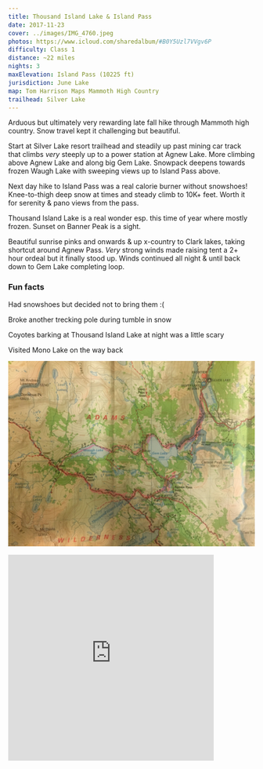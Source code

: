 ```yaml
---
title: Thousand Island Lake & Island Pass
date: 2017-11-23
cover: ../images/IMG_4760.jpeg
photos: https://www.icloud.com/sharedalbum/#B0Y5Uzl7VVgv6P
difficulty: Class 1
distance: ~22 miles
nights: 3
maxElevation: Island Pass (10225 ft)
jurisdiction: June Lake
map: Tom Harrison Maps Mammoth High Country
trailhead: Silver Lake
---
```


Arduous but ultimately very rewarding late fall hike through Mammoth high
country.  Snow travel kept it challenging but beautiful.

Start at Silver Lake resort trailhead and steadily up past mining car track
that climbs *very* steeply up to a power station at Agnew Lake.  More climbing
above Agnew Lake and along big Gem Lake.  Snowpack deepens towards frozen Waugh
Lake with sweeping views up to Island Pass above.

Next day hike to Island Pass was a real calorie burner without snowshoes!
Knee-to-thigh deep snow at times and steady climb to 10K+ feet.  Worth it for
serenity & pano views from the pass.

Thousand Island Lake is a real wonder esp. this time of year where mostly
frozen.  Sunset on Banner Peak is a sight.

Beautiful sunrise pinks and onwards & up x-country to Clark lakes, taking
shortcut around Agnew Pass.   *Very* strong winds made raising tent a 2+ hour
ordeal but it finally stood up.  Winds continued all night & until back down to
Gem Lake completing loop.

### Fun facts

Had snowshoes but decided not to bring them :(

Broke another trecking pole during tumble in snow

Coyotes barking at Thousand Island Lake at night was a little scary

Visited Mono Lake on the way back

![Route Map](../images/IMG_5628.jpg)

<iframe
src='https://www.gaiagps.com/public/FD5XgTaM12DRn0ZZTcW2VnQH?embed=True'
style='border:none; overflow-y: hidden; background-color:white; min-width:
320px; max-width:420px; width:100%; height: 420px;' scrolling='no'
seamless='seamless'></iframe>

